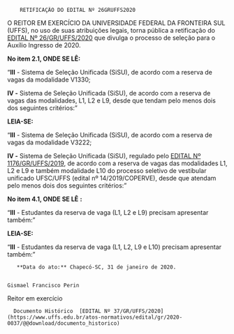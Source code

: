         RETIFICAÇÃO DO EDITAL Nº 26GRUFFS2020  

  O REITOR EM EXERCÍCIO DA UNIVERSIDADE FEDERAL DA FRONTEIRA SUL (UFFS), no uso de suas atribuições legais, torna pública a retificação do [EDITAL Nº 26/GR/UFFS/2020](https://www.uffs.edu.br/atos-normativos/edital/gr/2020-0026) que divulga o processo de seleção para o Auxílio Ingresso de 2020.

 **No item 2.1, ONDE SE LÊ:**

 “**III** - Sistema de Seleção Unificada (SiSU), de acordo com a reserva de vagas da modalidade V1330;

 **IV -** Sistema de Seleção Unificada (SiSU), de acordo com a reserva de vagas das modalidades, L1, L2 e L9, desde que tendam pelo menos dois dos seguintes critérios:”

 **LEIA-SE:**

 “**III** - Sistema de Seleção Unificada (SiSU), de acordo com a reserva de vagas da modalidade V3222;

 **IV -** Sistema de Seleção Unificada (SiSU), regulado pelo [EDITAL Nº 1176/GR/UFFS/2019](https://www.uffs.edu.br/atos-normativos/edital/gr/2019-1176), de acordo com a reserva de vagas das modalidades L1, L2 e L9 e também modalidade L10 do processo seletivo de vestibular unificado UFSC/UFFS (edital nº 14/2019/COPERVE), desde que atendam pelo menos dois dos seguintes critérios:”

 **No item 4.1, ONDE SE LÊ** **:**

 “**III** - Estudantes da reserva de vaga (L1, L2 e L9) precisam apresentar também:” 

 **LEIA-SE:**

 “**III** - Estudantes da reserva de vaga (L1, L2, L9 e L10) precisam apresentar também:”

       **Data do ato:** Chapecó-SC, 31 de janeiro de 2020.   
 

    Gismael Francisco Perin   
 Reitor em exercício 

      Documento Histórico  [EDITAL Nº 37/GR/UFFS/2020](https://www.uffs.edu.br/atos-normativos/edital/gr/2020-0037/@@download/documento_historico)     
      